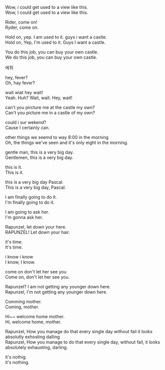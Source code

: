 ﻿Wow, i could get used to a view like this.  
Wow, I could get used to a view like this.  

Rider, come on!  
Ryder, come on.  

Hold on, yep. I am used to it. guys i want a castle.  
Hold on, Yep, I'm used to it. Guys I want a castle.  

You do this job, you can buy your own castle.  
We do this job, you can buy your own castle.  

에취  

hey, fever?  
Oh, hay fever?  

wait wiat hey wait!  
Yeah. Huh? Wait, wait. Hey, wait!  

can't you pircture me at the castle my own?  
Can't you picture me in a castle of my own?  

could i sur wekend?  
Cause I certainly can.  


other things we seemd to way 8:00 in the morning  
Oh, the things we've seen and it's only eight in the morning.  

gentle man, this is a very big day.  
Gentlemen, this is a very big day.  

this is it.  
This is it.  

this is a very big day Pascal.  
This is a very big day, Pascal.  

I am finally going to do it.  
I'm finally going to do it.  

I am going to ask her.  
I'm gonna ask her.  

Rapunzel, let down your here.  
RAPUNZEL! Let down your hair.  

it's time.  
It's time.  

i know i know  
I know, I know.  

come on don't let her see you  
Come on, don't let her see you.  

Rapunzel? I am not getting any younger down here.  
Rapunzel, I'm not getting any younger down here.  

Comming mother.  
Coming, mother.  

Hi~~ welcome home mother.  
Hi, welcome home, mother.  

Rapunzel, How you manage do that every single day without fail it looks absolutly exhosting dalling  
Rapunzel, How you manage to do that every single day, without fail, it looks absolutely exhausting, darling.  

it's nothig.  
it's nothing.  
